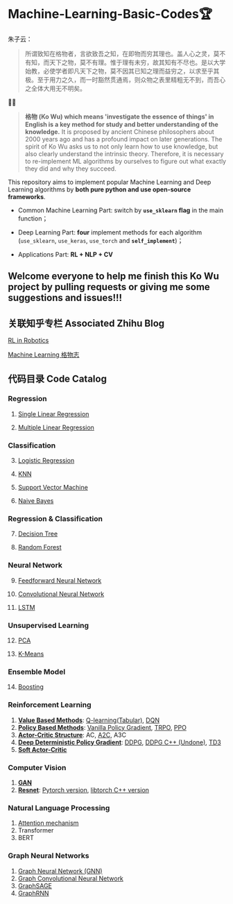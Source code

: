 # Machine-Learning-Basic-Codes🏆

朱子云：

> 所谓致知在格物者，言欲致吾之知，在即物而穷其理也。盖人心之灵，莫不有知，而天下之物，莫不有理。惟于理有未穷，故其知有不尽也。是以大学始教，必使学者即凡天下之物，莫不因其已知之理而益穷之，以求至乎其极。至于用力之久，而一时豁然贯通焉，则众物之表里精粗无不到，而吾心之全体大用无不明矣。

📐📏
> **格物 (Ko Wu) which means 'investigate the essence of things' in English is a key method for study and better understanding of the knowledge.** It is proposed by ancient Chinese philosophers about 2000 years ago and has a profound impact on later generations. The spirit of Ko Wu asks us to not only learn how to use knowledge, but also clearly understand the intrinsic theory. Therefore, it is necessary to re-implement ML algorithms by ourselves to figure out what exactly they did and why they succeed.

This repository aims to implement popular Machine Learning and Deep Learning algorithms by **both pure python and use open-source frameworks**.

- Common Machine Learning Part: switch by **`use_sklearn` flag** in the main function；

- Deep Learning Part: **four** implement methods for each algorithm (`use_sklearn`, `use_keras`, `use_torch` and **`self_implement`**)；

- Applications Part: **RL + NLP + CV**

## Welcome everyone to help me finish this Ko Wu project by pulling requests or giving me some suggestions and issues!!!

## 关联知乎专栏 Associated Zhihu Blog

[RL in Robotics](https://zhuanlan.zhihu.com/c_1188392852261134336)

[Machine Learning 格物志](https://zhuanlan.zhihu.com/c_1236984830903996416)

## 代码目录 Code Catalog

### Regression
1. [Single Linear Regression](./01Single_Linear_Regression/1Single_Linear_Regression.py)

2. [Multiple Linear Regression](./02Multiple_Linear_Regression/2Multiple_Linear_Regression.py)

### Classification
3. [Logistic Regression](./03Logistic_Regression/3Logistic_Regression.py)

4. [KNN](./04K_Nearest_Neighbours/)

5. [Support Vector Machine](./05Support_Vector_Machine/)

6. [Naive Bayes](./06Naive_Bayes/)

### Regression & Classification
7. [Decision Tree](./07Decision_Trees/)

8. [Random Forest](./08Random_Forest/)

### Neural Network
9. [Feedforward Neural Network](./09Neural_Network/)

10. [Convolutional Neural Network](./10CNN/)

11. [LSTM](./11LSTM/)

### Unsupervised Learning
12. [PCA](./12PCA/)

13. [K-Means](./13Kmeans/)

### Ensemble Model
14. [Boosting](./14Boost/)

### Reinforcement Learning
1.  [**Value Based Methods**](./RL_DQN/): [Q-learning(Tabular)](./RL_DQN/Q_learning.py), [DQN](./RL_DQN/15DQN.py)
2.  [**Policy Based Methods**](./RL_PPO/): [Vanilla Policy Gradient](./RL_PPO/vanilla_PG.py), [TRPO](./RL_PPO/TRPO.py), [PPO](./RL_PPO/16PPO.py)
3.  [**Actor-Critic Structure**](./RL_Actor_Critic/): AC, [A2C](./RL_Actor_Critic/17Actor_Critic.py), A3C
4.  [**Deep Deterministic Policy Gradient**](./RL_DDPG): [DDPG](./RL_DDPG/18DDPG.py), [DDPG C++ (Undone)](./RL_DDPG/DDPG_LibTorch-master/), [TD3](./RL_DDPG/TD3.py)
5.  [**Soft Actor-Critic**](./RL_SAC/)

### Computer Vision
1. [ **GAN** ](./CV_GAN/)
2. [**Resnet**](./CV_Resnet/): [Pytorch version](./CV_Resnet/21Resnet.py), [libtorch C++ version](./CV_Resnet/Resnet_libtorch_C++/py_2_C.py)

### Natural Language Processing
1. [Attention mechanism](./NLP_Attention/readme.md)
2. Transformer
3. BERT

### Graph Neural Networks 
1. [Graph Neural Network (GNN)](./Graph_GNN/readme.md)
2. [Graph Convolutional Neural Network](./Graph_GCN/readme.md)
3. [GraphSAGE](./Graph_GraphSAGE/readme.md)
4. [GraphRNN](./Graph_GraphRNN/readme.md)
